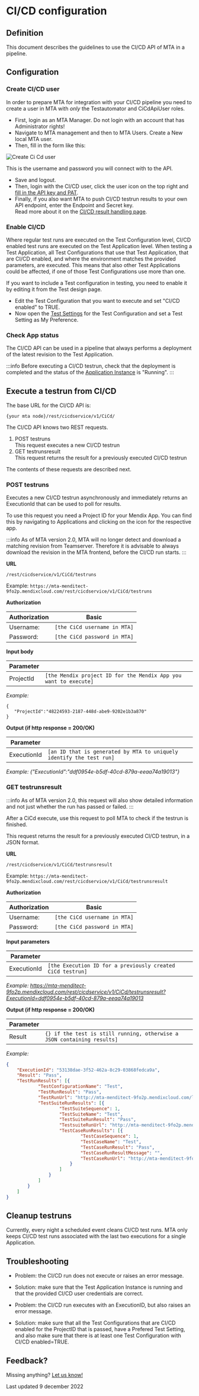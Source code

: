 # CI/CD configuration

## Definition

This document describes the guidelines to use the CI/CD API of MTA in a pipeline.

## Configuration

### Create CI/CD user

In order to prepare MTA for integration with your CI/CD pipeline you need to create a user in MTA with *only* the Testautomator and CiCdApiUser roles. 

- First, login as an MTA Manager. Do not login with an account that has Administrator rights!
- Navigate to MTA management and then to MTA Users. Create a New local MTA user.
- Then, fill in the form like this:

![Create Ci Cd user](images/cicd-create-account.png)

This is the username and password you will connect with to the API. 

- Save and logout.
- Then, login with the CI/CD user, click the <i class="fal fa-user-circle"></i> user icon on the top right and [fill in the API key and PAT](access-mendix-model).
- Finally, if you also want MTA to push CI/CD testrun results to your own API endpoint, enter the Endpoint and Secret key.<br/>Read more about it on the [CI/CD result handling page](cicd-result).

### Enable CI/CD
Where regular test runs are executed on the Test Configuration level, CI/CD enabled test runs are executed on the Test Application level. When testing a Test Application, all Test Configurations that use that Test Application, that are CI/CD enabled, and where the environment matches the provided parameters, are executed. This means that also other Test Applications could be affected, if one of those Test Configurations use more than one.

If you want to include a Test configuration in testing, you need to enable it by editing it from the Test design page. 
- Edit the Test Configuration that you want to execute and set "CI/CD enabled" to TRUE.
- Now open the [Test Settings](../../test-setting) for the Test Configuration and set a Test Setting as My Preference.

### Check App status
The CI/CD API can be used in a pipeline that always performs a deployment of the latest revision to the Test Application. 

:::info 
Before executing a CI/CD testrun, check that the deployment is completed and the status of the <a href="../../application-instance">Application Instance</a> is "Running".
:::

## Execute a testrun from CI/CD

The base URL for the CI/CD API is:
```
{your mta node}/rest/cicdservice/v1/CiCd/
```

The CI/CD API knows two REST requests. 
1. POST testruns <br/> This request executes a new CI/CD testrun
2. GET testrunsresult <br/> This request returns the result for a previously executed CI/CD testrun

The contents of these requests are described next.

### POST testruns
Executes a new CI/CD testrun asynchronously and immediately returns an ExecutionId that can be used to poll for results. 

To use this request you need a Project ID for your Mendix App. You can find this by navigating to Applications and clicking on the <i class="fal fa-circle-info"></i> icon for the respective app.

:::info 
As of MTA version 2.0, MTA will no longer detect and download a matching revision from Teamserver. Therefore it is advisable to always download the revision in the MTA frontend, before the CI/CD run starts.
:::

**URL**

`/rest/cicdservice/v1/CiCd/testruns`

Example: `https://mta-menditect-9fo2p.mendixcloud.com/rest/cicdservice/v1/CiCd/testruns`

**Authorization**

| Authorization | Basic                        |
| ------------- | ---------------------------- |
| Username:     | `[the CiCd username in MTA]` |
| Password:     | `[the CiCd password in MTA]` |

**Input body**

| Parameter |                                                                  |
| --------- | ---------------------------------------------------------------- |
| ProjectId | `[the Mendix project ID for the Mendix App you want to execute]` |

*Example:* 

```
{
   "ProjectId":"48224593-2187-448d-abe9-9202e1b3a870"
}
```

**Output (if http response = 200/OK)**

| Parameter   |                                                                      |
| ----------- | -------------------------------------------------------------------- |
| ExecutionId | `[an ID that is generated by MTA to uniquely identify the test run]` |

*Example: {"ExecutionId":"ddf0954e-b5df-40cd-879a-eeaa74a19013"}*


### GET testrunsresult

:::info 
As of MTA version 2.0, this request will also show detailed information and not just whether the run has passed or failed.
:::

After a CiCd execute, use this request to poll MTA to check if the testrun is finished.

This request returns the result for a previously executed CI/CD testrun, in a JSON format. 

**URL**

`/rest/cicdservice/v1/CiCd/testrunsresult`

Example: `https://mta-menditect-9fo2p.mendixcloud.com/rest/cicdservice/v1/CiCd/testrunsresult`

**Authorization**

| Authorization | Basic                        |
| ------------- | ---------------------------- |
| Username:     | `[the CiCd username in MTA]` |
| Password:     | `[the CiCd password in MTA]` |

**Input parameters**

| Parameter   |                                                            |
| ----------- | ---------------------------------------------------------- |
| ExecutionId | `[the Execution ID for a previously created CiCd testrun]` |

*Example: https://mta-menditect-9fo2p.mendixcloud.com/rest/cicdservice/v1/CiCd/testrunsresult?ExecutionId=ddf0954e-b5df-40cd-879a-eeaa74a19013*

**Output (if http response = 200/OK)**

| Parameter |                                                                         |
| --------- | ----------------------------------------------------------------------- |
| Result    | `{} if the test is still running, otherwise a JSON containing results]` |

*Example:* 

```json
{
    "ExecutionId": "53138dae-3f52-462a-8c29-03868fedca9a",
    "Result": "Pass",
    "TestRunResults": [{
            "TestConfigurationName": "Test",
            "TestRunResult": "Pass",
            "TestRunUrl": "http://mta-menditect-9fo2p.mendixcloud.com/link/testrun/3",
            "TestSuiteRunResults": [{
                    "TestSuiteSequence": 1,
                    "TestSuiteName": "Test",
                    "TestSuiteRunResult": "Pass",
                    "TestsuiteRunUrl": "http://mta-menditect-9fo2p.mendixcloud.com/link/testsuiterun/3",
                    "TestCaseRunResults": [{
                            "TestCaseSequence": 1,
                            "TestCaseName": "Test",
                            "TestCaseRunResult": "Pass",
                            "TestCaseRunResultMessage": "",
                            "TestCaseRunUrl": "http://mta-menditect-9fo2p.mendixcloud.com/link/testcaserun/3"
                        }
                    ]
                }
            ]
        }
    ]
}
```



## Cleanup testruns
Currently, every night a scheduled event cleans CI/CD test runs. MTA only keeps CI/CD test runs associated with the last two executions for a single Application. 

## Troubleshooting

- Problem: the CI/CD run does not execute or raises an error message.
- Solution: make sure that the Test Application Instance is running and that the provided CI/CD user credentials are correct.


- Problem: the CI/CD run executes with an ExecutionID, but also raises an error message.
- Solution: make sure that all the Test Configurations that are CI/CD enabled for the ProjectID that is passed, have a Prefered Test Setting, and also make sure that there is at least one Test Configuration with CI/CD enabled=TRUE.

## Feedback?
Missing anything? [Let us know!](mailto:support@menditect.com)

Last updated 9 december 2022
